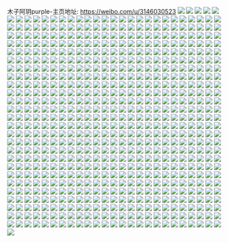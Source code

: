 木子阿玥purple-主页地址: https://weibo.com/u/3146030523 
![](https://wx4.sinaimg.cn/mw2000/bb849dbbly1h9pmmxsgh6j225037ke81.jpg) 
![](https://wx4.sinaimg.cn/mw2000/bb849dbbly1h9pmn2dv35j237k250hdt.jpg) 
![](https://wx4.sinaimg.cn/mw2000/bb849dbbly1h9pmn1nw8wj21zh2zakjl.jpg) 
![](https://wx4.sinaimg.cn/mw2000/bb849dbbly1h9pmn3kxkaj21w92udb29.jpg) 
![](https://wx4.sinaimg.cn/mw2000/bb849dbbly1h9pmn5i3f6j23k02dckjm.jpg) 
![](https://wx4.sinaimg.cn/mw2000/bb849dbbly1h9pmmyseo4j225037k1ky.jpg) 
![](https://wx4.sinaimg.cn/mw2000/bb849dbbly1h9pmmwp53bj222d33mx6p.jpg) 
![](https://wx4.sinaimg.cn/mw2000/bb849dbbly1h9pmn7h1rvj229n30vx6q.jpg) 
![](https://wx4.sinaimg.cn/mw2000/bb849dbbly1h9pmn0peqnj221l32fqv5.jpg) 
![](https://wx4.sinaimg.cn/mw2000/bb849dbbly1h9m731pp0aj224836c7wi.jpg) 
![](https://wx4.sinaimg.cn/mw2000/bb849dbbly1h9m732yepxj221131o7wi.jpg) 
![](https://wx4.sinaimg.cn/mw2000/bb849dbbly1h9m74mpst7j224836c7wi.jpg) 
![](https://wx4.sinaimg.cn/mw2000/bb849dbbly1h9m74npsxaj23402c01ky.jpg) 
![](https://wx4.sinaimg.cn/mw2000/bb849dbbly1h9m7343p49j224836cu0x.jpg) 
![](https://wx4.sinaimg.cn/mw2000/bb849dbbly1h9m74lwa3kj23k02dc1ky.jpg) 
![](https://wx4.sinaimg.cn/mw2000/bb849dbbly1h9m74pvx92j224836cx6q.jpg) 
![](https://wx4.sinaimg.cn/mw2000/bb849dbbly1h9m74outp8j21vr2tmnpd.jpg) 
![](https://wx4.sinaimg.cn/mw2000/bb849dbbly1h9m734whq4j224836cu0y.jpg) 
![](https://wx4.sinaimg.cn/mw2000/bb849dbbly1h9m730awiaj224936bb2a.jpg) 
![](https://wx4.sinaimg.cn/mw2000/bb849dbbly1h9m74qpuzej224836c1kz.jpg) 
![](https://wx4.sinaimg.cn/mw2000/bb849dbbly1h9m737bq4cj236c248u0y.jpg) 
![](https://wx4.sinaimg.cn/mw2000/bb849dbbly1h9jsp4mmn2j225037k4qq.jpg) 
![](https://wx4.sinaimg.cn/mw2000/bb849dbbly1h9jsrrrr94j225037ke83.jpg) 
![](https://wx4.sinaimg.cn/mw2000/bb849dbbly1h9jspqcyonj224e36le82.jpg) 
![](https://wx4.sinaimg.cn/mw2000/bb849dbbly1h9jsp7emh2j224a36f1ky.jpg) 
![](https://wx4.sinaimg.cn/mw2000/bb849dbbly1h9jspsjfqmj22dc3k0e82.jpg) 
![](https://wx4.sinaimg.cn/mw2000/bb849dbbly1h9jspu5ntrj22dc3k0hdu.jpg) 
![](https://wx4.sinaimg.cn/mw2000/bb849dbbly1h9jsp63kr4j225037k7wj.jpg) 
![](https://wx4.sinaimg.cn/mw2000/bb849dbbly1h9jsrhzq2hj225037kx6p.jpg) 
![](https://wx4.sinaimg.cn/mw2000/bb849dbbly1h9jsrv594sj22dc3k07wj.jpg) 
![](https://wx4.sinaimg.cn/mw2000/bb849dbbly1h9jsvuk7uoj225037k4qq.jpg) 
![](https://wx4.sinaimg.cn/mw2000/bb849dbbly1h9jsw5xalkj23402c0npf.jpg) 
![](https://wx4.sinaimg.cn/mw2000/bb849dbbly1h9jspd2e5uj225037kx6q.jpg) 
![](https://wx4.sinaimg.cn/mw2000/bb849dbbly1h9g6olthpcj225037ke84.jpg) 
![](https://wx4.sinaimg.cn/mw2000/bb849dbbly1h9g6o9ph4aj235w23xe82.jpg) 
![](https://wx4.sinaimg.cn/mw2000/bb849dbbly1h9g6oex7mdj225037knpf.jpg) 
![](https://wx4.sinaimg.cn/mw2000/bb849dbbly1h9g6ocbde0j21zs2zqb2a.jpg) 
![](https://wx4.sinaimg.cn/mw2000/bb849dbbly1h9g6ohw6ubj225037knpe.jpg) 
![](https://wx4.sinaimg.cn/mw2000/bb849dbbly1h9g6p5mm3gj23402c0npd.jpg) 
![](https://wx4.sinaimg.cn/mw2000/bb849dbbly1h9g6opncodj229c30g7wi.jpg) 
![](https://wx4.sinaimg.cn/mw2000/bb849dbbly1h9g6os2dfoj23402c01kz.jpg) 
![](https://wx4.sinaimg.cn/mw2000/bb849dbbly1h93oq4hfqqj21xc2w0kjl.jpg) 
![](https://wx4.sinaimg.cn/mw2000/bb849dbbly1h93opet1l8j224836cu0y.jpg) 
![](https://wx4.sinaimg.cn/mw2000/bb849dbbly1h93op9gjr4j224836c4qq.jpg) 
![](https://wx4.sinaimg.cn/mw2000/bb849dbbly1h93oqa0rz7j23k02dcb2c.jpg) 
![](https://wx4.sinaimg.cn/mw2000/bb849dbbly1h93oq7b2mfj23k02dce85.jpg) 
![](https://wx4.sinaimg.cn/mw2000/bb849dbbly1h93oq8pu9vj22dc3k04qs.jpg) 
![](https://wx4.sinaimg.cn/mw2000/bb849dbbly1h93opbpt6lj224836c7wi.jpg) 
![](https://wx4.sinaimg.cn/mw2000/bb849dbbly1h93oq2lce6j224436cnpd.jpg) 
![](https://wx4.sinaimg.cn/mw2000/bb849dbbly1h93oq5ohstj224836ce82.jpg) 
![](https://wx4.sinaimg.cn/mw2000/bb849dbbly1h93opyrnxbj221y32xkjl.jpg) 
![](https://wx4.sinaimg.cn/mw2000/bb849dbbly1h93oq3mo5yj222f33n7wi.jpg) 
![](https://wx4.sinaimg.cn/mw2000/bb849dbbly1h93oq1hxhbj224836ckjn.jpg) 
![](https://wx4.sinaimg.cn/mw2000/bb849dbbly1h8t0k233glj224836ce81.jpg) 
![](https://wx4.sinaimg.cn/mw2000/bb849dbbly1h8t0k7yztaj23k02dckjo.jpg) 
![](https://wx4.sinaimg.cn/mw2000/bb849dbbly1h8t0k15yqhj224836cqv5.jpg) 
![](https://wx4.sinaimg.cn/mw2000/bb849dbbly1h8t0jyo7zej21w92ueb29.jpg) 
![](https://wx4.sinaimg.cn/mw2000/bb849dbbly1h8t0k6k0qmj23k02dchdw.jpg) 
![](https://wx4.sinaimg.cn/mw2000/bb849dbbly1h8t0jxrfs6j236c248qv5.jpg) 
![](https://wx4.sinaimg.cn/mw2000/bb849dbbly1h8t0k3s2y8j22243364qp.jpg) 
![](https://wx4.sinaimg.cn/mw2000/bb849dbbly1h8t0k9cymxj23ex29y4qr.jpg) 
![](https://wx4.sinaimg.cn/mw2000/bb849dbbly1h8t0k35s9gj224836ce81.jpg) 
![](https://wx4.sinaimg.cn/mw2000/bb849dbbly1h8t0jzeq4aj224836cnpd.jpg) 
![](https://wx4.sinaimg.cn/mw2000/bb849dbbly1h8t0kaqu3gj23gz2bbnpf.jpg) 
![](https://wx4.sinaimg.cn/mw2000/bb849dbbly1h8t0k0gtlrj224836c1ky.jpg) 
![](https://wx4.sinaimg.cn/mw2000/bb849dbbly1h8d4uctmsbj223e354kjl.jpg) 
![](https://wx4.sinaimg.cn/mw2000/bb849dbbly1h8d4udk39nj23k02dcnpd.jpg) 
![](https://wx4.sinaimg.cn/mw2000/bb849dbbly1h8d4u9jynxj224836c7wh.jpg) 
![](https://wx4.sinaimg.cn/mw2000/bb849dbbly1h8d4ub3v9nj224836cb2a.jpg) 
![](https://wx4.sinaimg.cn/mw2000/bb849dbbly1h8d4uf7kucj23k02dcnpd.jpg) 
![](https://wx4.sinaimg.cn/mw2000/bb849dbbly1h8d4ubvprdj224836cb29.jpg) 
![](https://wx4.sinaimg.cn/mw2000/bb849dbbly1h8d4u6jqh8j224836ckjl.jpg) 
![](https://wx4.sinaimg.cn/mw2000/bb849dbbly1h8d4u76n1dj237w259e81.jpg) 
![](https://wx4.sinaimg.cn/mw2000/bb849dbbly1h8d4u8emwqj22ue1w91kx.jpg) 
![](https://wx4.sinaimg.cn/mw2000/bb849dbbly1h8d4ua7vm7j224836c7wh.jpg) 
![](https://wx4.sinaimg.cn/mw2000/bb849dbbly1h8d4u7sb91j23k02dchdt.jpg) 
![](https://wx4.sinaimg.cn/mw2000/bb849dbbly1h8d4u8yky2j236c248hdt.jpg) 
![](https://wx4.sinaimg.cn/mw2000/bb849dbbgy1h89jtzjo2ej22pc1swnpd.jpg) 
![](https://wx4.sinaimg.cn/mw2000/bb849dbbgy1h89ju9q5yij22pc1swu0x.jpg) 
![](https://wx4.sinaimg.cn/mw2000/bb849dbbgy1h89ju4kp01j21hp28jqv5.jpg) 
![](https://wx4.sinaimg.cn/mw2000/bb849dbbgy1h89jtt447vj22pc1swb2a.jpg) 
![](https://wx4.sinaimg.cn/mw2000/bb849dbbgy1h89juav8kgj22mi1r01kx.jpg) 
![](https://wx4.sinaimg.cn/mw2000/bb849dbbgy1h89ju5zs83j21sw2pchdt.jpg) 
![](https://wx4.sinaimg.cn/mw2000/bb849dbbgy1h89ju1003qj22pc1swx6p.jpg) 
![](https://wx4.sinaimg.cn/mw2000/bb849dbbgy1h89ju33d77j21ny2hx7wh.jpg) 
![](https://wx4.sinaimg.cn/mw2000/bb849dbbgy1h89jtvu9mzj22pc1sw1ky.jpg) 
![](https://wx4.sinaimg.cn/mw2000/bb849dbbgy1h89jtoe1vmj21ne2h5b29.jpg) 
![](https://wx4.sinaimg.cn/mw2000/bb849dbbgy1h89jtxcdy4j21ro2ni7wh.jpg) 
![](https://wx4.sinaimg.cn/mw2000/bb849dbbly1h83ti1kyffj224836cnpe.jpg) 
![](https://wx4.sinaimg.cn/mw2000/bb849dbbly1h83ti8p3ayj24mo334e83.jpg) 
![](https://wx4.sinaimg.cn/mw2000/bb849dbbly1h83ti4lt32j224836chdt.jpg) 
![](https://wx4.sinaimg.cn/mw2000/bb849dbbly1h83ti6525fj224836ce82.jpg) 
![](https://wx4.sinaimg.cn/mw2000/bb849dbbly1h83tiadahkj24mo3341l1.jpg) 
![](https://wx4.sinaimg.cn/mw2000/bb849dbbly1h83ti3s386j224836ce81.jpg) 
![](https://wx4.sinaimg.cn/mw2000/bb849dbbly1h83ti0akamj236c248qv5.jpg) 
![](https://wx4.sinaimg.cn/mw2000/bb849dbbly1h83thy9hoyj24mo3344qr.jpg) 
![](https://wx4.sinaimg.cn/mw2000/bb849dbbly1h83ti58gtjj224836ckjl.jpg) 
![](https://wx4.sinaimg.cn/mw2000/bb849dbbly1h83thzd953j236c2481ky.jpg) 
![](https://wx4.sinaimg.cn/mw2000/bb849dbbly1h83tie47r8j24mo334e83.jpg) 
![](https://wx4.sinaimg.cn/mw2000/bb849dbbly1h83tic56s5j236c248b29.jpg) 
![](https://wx4.sinaimg.cn/mw2000/bb849dbbly1h83ti2mvifj224836cnpe.jpg) 
![](https://wx4.sinaimg.cn/mw2000/bb849dbbly1h83ti76owyj224836c4qq.jpg) 
![](https://wx4.sinaimg.cn/mw2000/bb849dbbly1h83tid21ynj224836cnpd.jpg) 
![](https://wx4.sinaimg.cn/mw2000/bb849dbbly1h7flfjni7jj23sw2iohdt.jpg) 
![](https://wx4.sinaimg.cn/mw2000/bb849dbbly1h7flfkoeaoj236c23qdpk.jpg) 
![](https://wx4.sinaimg.cn/mw2000/bb849dbbly1h7flfse24ij23sw2io1kx.jpg) 
![](https://wx4.sinaimg.cn/mw2000/bb849dbbly1h7flfpho95j223q36cnno.jpg) 
![](https://wx4.sinaimg.cn/mw2000/bb849dbbly1h7flfutmetj23sw2ionpd.jpg) 
![](https://wx4.sinaimg.cn/mw2000/bb849dbbly1h7flfqs33xj236c23qe82.jpg) 
![](https://wx4.sinaimg.cn/mw2000/bb849dbbly1h7flfxotdtj23sw2ioe85.jpg) 
![](https://wx4.sinaimg.cn/mw2000/bb849dbbly1h7flfoijbkj236c23qhdu.jpg) 
![](https://wx4.sinaimg.cn/mw2000/bb849dbbly1h7flfnk892j236c23qtvc.jpg) 
![](https://wx4.sinaimg.cn/mw2000/bb849dbbly1h7flfm3vgsj236c23q7wi.jpg) 
![](https://wx4.sinaimg.cn/mw2000/bb849dbbly1h7flfzwat1j23sw2io1ky.jpg) 
![](https://wx4.sinaimg.cn/mw2000/bb849dbbly1h7flg17oe3j223q36cqv5.jpg) 
![](https://wx4.sinaimg.cn/mw2000/bb849dbbly1h7flfioqq8j222833cnhc.jpg) 
![](https://wx4.sinaimg.cn/mw2000/bb849dbbly1h7flg2j3fpj236c23qat6.jpg) 
![](https://wx4.sinaimg.cn/mw2000/bb849dbbly1h7flftvgysj23sw2ionpd.jpg) 
![](https://wx4.sinaimg.cn/mw2000/bb849dbbly1h6x53v0pq3j236c23o7wi.jpg) 
![](https://wx4.sinaimg.cn/mw2000/bb849dbbly1h6x53vz8jij236c23qwti.jpg) 
![](https://wx4.sinaimg.cn/mw2000/bb849dbbly1h6x53wtcnaj236c23q1ky.jpg) 
![](https://wx4.sinaimg.cn/mw2000/bb849dbbly1h6x53xvzikj223q36c7p3.jpg) 
![](https://wx4.sinaimg.cn/mw2000/bb849dbbly1h6x540vyzhj236c23qqv5.jpg) 
![](https://wx4.sinaimg.cn/mw2000/bb849dbbly1h6x53yqpyoj223q36c4qq.jpg) 
![](https://wx4.sinaimg.cn/mw2000/bb849dbbly1h6x53zipq1j236c23qb2a.jpg) 
![](https://wx4.sinaimg.cn/mw2000/bb849dbbly1h6x53tt72gj221n3371ky.jpg) 
![](https://wx4.sinaimg.cn/mw2000/bb849dbbly1h6x540a22hj236c23qu0x.jpg) 
![](https://wx4.sinaimg.cn/mw2000/bb849dbbly1h6sen0yw9vj223o36c436.jpg) 
![](https://wx4.sinaimg.cn/mw2000/bb849dbbly1h6sen05s53j22f93nr4qq.jpg) 
![](https://wx4.sinaimg.cn/mw2000/bb849dbbly1h6sen3wdmgj223p36bkjl.jpg) 
![](https://wx4.sinaimg.cn/mw2000/bb849dbbly1h6sen66qioj223q36cnpd.jpg) 
![](https://wx4.sinaimg.cn/mw2000/bb849dbbly1h6sen1g4wpj2226340e81.jpg) 
![](https://wx4.sinaimg.cn/mw2000/bb849dbbly1h6sen4g7paj222433xb29.jpg) 
![](https://wx4.sinaimg.cn/mw2000/bb849dbbly1h6seny4aefj2224340b29.jpg) 
![](https://wx4.sinaimg.cn/mw2000/bb849dbbly1h6sen2rt4aj22io3swahe.jpg) 
![](https://wx4.sinaimg.cn/mw2000/bb849dbbly1h6sen3c7g9j223q36cnpd.jpg) 
![](https://wx4.sinaimg.cn/mw2000/bb849dbbly1h6sen5hwt8j223q36cb29.jpg) 
![](https://wx4.sinaimg.cn/mw2000/bb849dbbly1h6sen28q8jj23sw2ionbj.jpg) 
![](https://wx4.sinaimg.cn/mw2000/bb849dbbly1h6sen51r9fj222434wagw.jpg) 
![](https://wx4.sinaimg.cn/mw2000/bb849dbbly1h6k5adgmmpj223q36cb29.jpg) 
![](https://wx4.sinaimg.cn/mw2000/bb849dbbly1h6k5aea24xj23sw2iogst.jpg) 
![](https://wx4.sinaimg.cn/mw2000/bb849dbbly1h6k5agbrj3j223q36cgqr.jpg) 
![](https://wx4.sinaimg.cn/mw2000/bb849dbbly1h6k5afs7g7j223q36cjxx.jpg) 
![](https://wx4.sinaimg.cn/mw2000/bb849dbbly1h6k5acyvd4j22io3swwlu.jpg) 
![](https://wx4.sinaimg.cn/mw2000/bb849dbbly1h6k5afbejvj223q36c42p.jpg) 
![](https://wx4.sinaimg.cn/mw2000/bb849dbbly1h6k5agxfdsj223q36cb29.jpg) 
![](https://wx4.sinaimg.cn/mw2000/bb849dbbly1h6k5aeta45j23sw2iohdt.jpg) 
![](https://wx4.sinaimg.cn/mw2000/bb849dbbly1h6k5ahh673j223q36c1kx.jpg) 
![](https://wx4.sinaimg.cn/mw2000/bb849dbbly1h6k5aj9gddj223q36ce81.jpg) 
![](https://wx4.sinaimg.cn/mw2000/bb849dbbly1h6k5ai5jqmj23lq2dw79t.jpg) 
![](https://wx4.sinaimg.cn/mw2000/bb849dbbly1h6k5aioukhj236c23qwk9.jpg) 
![](https://wx4.sinaimg.cn/mw2000/bb849dbbly1h6gxhd25uqj232y21hzqx.jpg) 
![](https://wx4.sinaimg.cn/mw2000/bb849dbbly1h6gxhccvyyj22ya27p1dv.jpg) 
![](https://wx4.sinaimg.cn/mw2000/bb849dbbly1h6gxhgqm4pj23402c0niv.jpg) 
![](https://wx4.sinaimg.cn/mw2000/bb849dbbly1h6gxhe1r5tj223q36c4qq.jpg) 
![](https://wx4.sinaimg.cn/mw2000/bb849dbbly1h6gxi7i6qwj23402c07wi.jpg) 
![](https://wx4.sinaimg.cn/mw2000/bb849dbbly1h6gxhi6d6nj22tm247wt8.jpg) 
![](https://wx4.sinaimg.cn/mw2000/bb849dbbly1h6gxi5t8zwj23402c0npd.jpg) 
![](https://wx4.sinaimg.cn/mw2000/bb849dbbly1h6gxhf1y3gj23pz2gqx6p.jpg) 
![](https://wx4.sinaimg.cn/mw2000/bb849dbbly1h69umpc13yj223q36cwlp.jpg) 
![](https://wx4.sinaimg.cn/mw2000/bb849dbbly1h69umpztsrj223q36cagb.jpg) 
![](https://wx4.sinaimg.cn/mw2000/bb849dbbly1h69umqltrjj223q36cafd.jpg) 
![](https://wx4.sinaimg.cn/mw2000/bb849dbbly1h69umrezyjj221z33q7g9.jpg) 
![](https://wx4.sinaimg.cn/mw2000/bb849dbbly1h69ums45ynj236c23qqv5.jpg) 
![](https://wx4.sinaimg.cn/mw2000/bb849dbbly1h69umsn96fj236c23qe81.jpg) 
![](https://wx4.sinaimg.cn/mw2000/bb849dbbly1h69umtxkzkj23sw2iokjn.jpg) 
![](https://wx4.sinaimg.cn/mw2000/bb849dbbly1h69umokpzsj23sw2io7kt.jpg) 
![](https://wx4.sinaimg.cn/mw2000/bb849dbbly1h69umnj3tjj223q36cqv5.jpg) 
![](https://wx4.sinaimg.cn/mw2000/bb849dbbly1h6441xyzbjj22c0341dqn.jpg) 
![](https://wx4.sinaimg.cn/mw2000/bb849dbbly1h644214bzwj22632w41kz.jpg) 
![](https://wx4.sinaimg.cn/mw2000/bb849dbbly1h6441zz0kyj229n30vkjm.jpg) 
![](https://wx4.sinaimg.cn/mw2000/bb849dbbly1h6441vuiz5j22al325e82.jpg) 
![](https://wx4.sinaimg.cn/mw2000/bb849dbbly1h6441uty7sj22xl276qv6.jpg) 
![](https://wx4.sinaimg.cn/mw2000/bb849dbbly1h644224ed6j23402c01ky.jpg) 
![](https://wx4.sinaimg.cn/mw2000/bb849dbbly1h6446xp4f7j228p2zmb2b.jpg) 
![](https://wx4.sinaimg.cn/mw2000/bb849dbbly1h64434hodhj22w92674am.jpg) 
![](https://wx4.sinaimg.cn/mw2000/bb849dbbly1h64423pbqlj230c29bx5s.jpg) 
![](https://wx4.sinaimg.cn/mw2000/bb849dbbly1h64424mauij21wh2jbtk4.jpg) 
![](https://wx4.sinaimg.cn/mw2000/bb849dbbly1h6446ze4qzj22c0340hdw.jpg) 
![](https://wx4.sinaimg.cn/mw2000/bb849dbbly1h5tdmul8hej225638knpd.jpg) 
![](https://wx4.sinaimg.cn/mw2000/bb849dbbly1h5tdmzjpb4j225638kb2a.jpg) 
![](https://wx4.sinaimg.cn/mw2000/bb849dbbly1h5tdmxwcs3j225638k4qq.jpg) 
![](https://wx4.sinaimg.cn/mw2000/bb849dbbly1h5tdo3r6ckj22io3swnpe.jpg) 
![](https://wx4.sinaimg.cn/mw2000/bb849dbbly1h5tdn8by5jj22io3swnpf.jpg) 
![](https://wx4.sinaimg.cn/mw2000/bb849dbbly1h5tdo5zg5lj23sw2io4qq.jpg) 
![](https://wx4.sinaimg.cn/mw2000/bb849dbbly1h5tdmwisanj225638khdu.jpg) 
![](https://wx4.sinaimg.cn/mw2000/bb849dbbly1h5tdpussjej225638ku0x.jpg) 
![](https://wx4.sinaimg.cn/mw2000/bb849dbbly1h5tdn0x2z4j225638k1ky.jpg) 
![](https://wx4.sinaimg.cn/mw2000/bb849dbbly1h5tdn57u77j225638kqv6.jpg) 
![](https://wx4.sinaimg.cn/mw2000/bb849dbbly1h5tdmqkbh4j225638khdu.jpg) 
![](https://wx4.sinaimg.cn/mw2000/bb849dbbly1h5tdo4fw6sj21be1zk7wh.jpg) 
![](https://wx4.sinaimg.cn/mw2000/bb849dbbly1h5mrikpbjyj238k25pe81.jpg) 
![](https://wx4.sinaimg.cn/mw2000/bb849dbbly1h5mrkvs2xzj24gt2z7b2b.jpg) 
![](https://wx4.sinaimg.cn/mw2000/bb849dbbly1h5mriekcixj234y24wnpd.jpg) 
![](https://wx4.sinaimg.cn/mw2000/bb849dbbly1h5mrij0s4gj23f229ix6q.jpg) 
![](https://wx4.sinaimg.cn/mw2000/bb849dbbly1h5mrik05y7j238k25ou0x.jpg) 
![](https://wx4.sinaimg.cn/mw2000/bb849dbbly1h5mrifozk6j23ez29gqv6.jpg) 
![](https://wx4.sinaimg.cn/mw2000/bb849dbbly1h5mrilpbvpj222i33r1ky.jpg) 
![](https://wx4.sinaimg.cn/mw2000/bb849dbbly1h5mrip5g7jj229h30n1l0.jpg) 
![](https://wx4.sinaimg.cn/mw2000/bb849dbbly1h5mrimk4ypj2227340kjl.jpg) 
![](https://wx4.sinaimg.cn/mw2000/bb849dbbly1h5mrinmsoej22c03404qq.jpg) 
![](https://wx4.sinaimg.cn/mw2000/bb849dbbly1h56lpef0bfj21z12z87wi.jpg) 
![](https://wx4.sinaimg.cn/mw2000/bb849dbbly1h56lphaj4xj2227340qv5.jpg) 
![](https://wx4.sinaimg.cn/mw2000/bb849dbbly1h56lplb4uhj23sw2iokjl.jpg) 
![](https://wx4.sinaimg.cn/mw2000/bb849dbbly1h56lpisiy3j22io3swx6q.jpg) 
![](https://wx4.sinaimg.cn/mw2000/bb849dbbly1h56lpgkmu5j2227340e82.jpg) 
![](https://wx4.sinaimg.cn/mw2000/bb849dbbly1h56lpkg04oj2227340e81.jpg) 
![](https://wx4.sinaimg.cn/mw2000/bb849dbbly1h56lpjvvbaj2227340qv5.jpg) 
![](https://wx4.sinaimg.cn/mw2000/bb849dbbly1h56lpfhr4jj220e31akjm.jpg) 
![](https://wx4.sinaimg.cn/mw2000/bb849dbbly1h56lpcyvhkj2227340e81.jpg) 
![](https://wx4.sinaimg.cn/mw2000/bb849dbbly1h4rhd52p3sj220b316e81.jpg) 
![](https://wx4.sinaimg.cn/mw2000/bb849dbbly1h4rhd6arc4j2227340u0x.jpg) 
![](https://wx4.sinaimg.cn/mw2000/bb849dbbly1h4rhd07uofj22io3swkjn.jpg) 
![](https://wx4.sinaimg.cn/mw2000/bb849dbbly1h4rhd3fwvlj2227340npd.jpg) 
![](https://wx4.sinaimg.cn/mw2000/bb849dbbly1h4rhd1blo9j22fa3nxnpe.jpg) 
![](https://wx4.sinaimg.cn/mw2000/bb849dbbly1h4rhcyeib4j21zt1bv1ft.jpg) 
![](https://wx4.sinaimg.cn/mw2000/bb849dbbly1h4rhd22ggaj22gs3q2qv5.jpg) 
![](https://wx4.sinaimg.cn/mw2000/bb849dbbly1h4rhd453usj22263401kx.jpg) 
![](https://wx4.sinaimg.cn/mw2000/bb849dbbly1h4rhd79b2kj22zv1zf1ky.jpg) 
![](https://wx4.sinaimg.cn/mw2000/bb849dbbly1h4pd2pui2bj234022nhdt.jpg) 
![](https://wx4.sinaimg.cn/mw2000/bb849dbbly1h4pd2s5rwoj222p340qv7.jpg) 
![](https://wx4.sinaimg.cn/mw2000/bb849dbbly1h4pd2qwpm0j222p340kjm.jpg) 
![](https://wx4.sinaimg.cn/mw2000/bb849dbbly1h4pd2tb01uj222p340kjm.jpg) 
![](https://wx4.sinaimg.cn/mw2000/bb849dbbly1h4pd2ohchzj21y62x7e82.jpg) 
![](https://wx4.sinaimg.cn/mw2000/bb849dbbly1h4pdc80i6sj222n33zu0x.jpg) 
![](https://wx4.sinaimg.cn/mw2000/bb849dbbly1h4pd2veirxj234022pqv6.jpg) 
![](https://wx4.sinaimg.cn/mw2000/bb849dbbly1h4pd2x93hqj234022o1kz.jpg) 
![](https://wx4.sinaimg.cn/mw2000/bb849dbbly1h4pd2u2tr5j234022phdt.jpg) 
![](https://wx4.sinaimg.cn/mw2000/bb849dbbly1h4mht14ajdj2227340npe.jpg) 
![](https://wx4.sinaimg.cn/mw2000/bb849dbbly1h4mhssr927j22273407wi.jpg) 
![](https://wx4.sinaimg.cn/mw2000/bb849dbbly1h4mhsoutf2j236823jb2b.jpg) 
![](https://wx4.sinaimg.cn/mw2000/bb849dbbly1h4mhsmcbpkj23402c0kjo.jpg) 
![](https://wx4.sinaimg.cn/mw2000/bb849dbbly1h4mhsyscktj2227340b2a.jpg) 
![](https://wx4.sinaimg.cn/mw2000/bb849dbbly1h4mx464h3mj21xb2wmkjl.jpg) 
![](https://wx4.sinaimg.cn/mw2000/bb849dbbly1h4mhsvsfpxj2227340x6p.jpg) 
![](https://wx4.sinaimg.cn/mw2000/bb849dbbly1h4mhsua1plj22273401ky.jpg) 
![](https://wx4.sinaimg.cn/mw2000/bb849dbbly1h4mwy8iyrnj22c0340x6q.jpg) 
![](https://wx4.sinaimg.cn/mw2000/bb849dbbly1h4dn656337j2227340u0x.jpg) 
![](https://wx4.sinaimg.cn/mw2000/bb849dbbly1h4dn63bl1rj2227340npd.jpg) 
![](https://wx4.sinaimg.cn/mw2000/bb849dbbly1h4dn70gazzj2340227b29.jpg) 
![](https://wx4.sinaimg.cn/mw2000/bb849dbbly1h4dnlxtva8j233z226kjl.jpg) 
![](https://wx4.sinaimg.cn/mw2000/bb849dbbly1h4dnlaox1ej23o52fj7wi.jpg) 
![](https://wx4.sinaimg.cn/mw2000/bb849dbbly1h4dn647by0j2227340hdu.jpg) 
![](https://wx4.sinaimg.cn/mw2000/bb849dbbly1h4dn61yvuej2227340b2a.jpg) 
![](https://wx4.sinaimg.cn/mw2000/bb849dbbly1h4dn6649wbj21yh2yehdt.jpg) 
![](https://wx4.sinaimg.cn/mw2000/bb849dbbly1h4dn7p51vij2227340hdt.jpg) 
![](https://wx4.sinaimg.cn/mw2000/bb849dbbly1h4dn6800buj2227340e82.jpg) 
![](https://wx4.sinaimg.cn/mw2000/bb849dbbly1h4dn7vcvijj21be1zke1w.jpg) 
![](https://wx4.sinaimg.cn/mw2000/bb849dbbly1h4dn7ndki4j22273407wi.jpg) 
![](https://wx4.sinaimg.cn/mw2000/bb849dbbly1h439jpf62nj22c033vkjl.jpg) 
![](https://wx4.sinaimg.cn/mw2000/bb849dbbly1h435iqpo43j23402271ky.jpg) 
![](https://wx4.sinaimg.cn/mw2000/bb849dbbly1h42zh68nkij22c033vnpe.jpg) 
![](https://wx4.sinaimg.cn/mw2000/bb849dbbly1h435ff5gg3j23402271ky.jpg) 
![](https://wx4.sinaimg.cn/mw2000/bb849dbbly1h42z3c7nevj21xl2wdb29.jpg) 
![](https://wx4.sinaimg.cn/mw2000/bb849dbbly1h435mp09zjj2340226hdt.jpg) 
![](https://wx4.sinaimg.cn/mw2000/bb849dbbly1h435f16uyyj23402bve82.jpg) 
![](https://wx4.sinaimg.cn/mw2000/bb849dbbly1h435lz70prj233y22n1l2.jpg) 
![](https://wx4.sinaimg.cn/mw2000/bb849dbbly1h430i0g2knj23402bvkjm.jpg) 
![](https://wx4.sinaimg.cn/mw2000/bb849dbbly1h3wewdyer7j2340227npd.jpg) 
![](https://wx4.sinaimg.cn/mw2000/bb849dbbly1h3wf4szsayj230m29hnpf.jpg) 
![](https://wx4.sinaimg.cn/mw2000/bb849dbbly1h3wewc99h4j23402274qq.jpg) 
![](https://wx4.sinaimg.cn/mw2000/bb849dbbly1h3wewebu30j21zk1bd4gt.jpg) 
![](https://wx4.sinaimg.cn/mw2000/bb849dbbly1h3wewg7p4xj23sw2iokjm.jpg) 
![](https://wx4.sinaimg.cn/mw2000/bb849dbbly1h3wewd9ln6j2340227b2a.jpg) 
![](https://wx4.sinaimg.cn/mw2000/bb849dbbly1h3wewf0cr2j233z226kjl.jpg) 
![](https://wx4.sinaimg.cn/mw2000/bb849dbbly1h3wewb7g5tj22io3sw4qr.jpg) 
![](https://wx4.sinaimg.cn/mw2000/bb849dbbly1h3wew9cjcwj2226340hdt.jpg) 
![](https://wx4.sinaimg.cn/mw2000/bb849dbbly1h3qh6we2gwj2340225npd.jpg) 
![](https://wx4.sinaimg.cn/mw2000/bb849dbbly1h3qg1o92ufj2340225qv5.jpg) 
![](https://wx4.sinaimg.cn/mw2000/bb849dbbly1h3qhbgltpwj2340227hdt.jpg) 
![](https://wx4.sinaimg.cn/mw2000/bb849dbbly1h3q82zbozuj2340227u0x.jpg) 
![](https://wx4.sinaimg.cn/mw2000/bb849dbbly1h3q830h017j23402277wh.jpg) 
![](https://wx4.sinaimg.cn/mw2000/bb849dbbly1h3qg1n2nrgj2340226qv5.jpg) 
![](https://wx4.sinaimg.cn/mw2000/bb849dbbly1h3qg1lw5v0j22263404qq.jpg) 
![](https://wx4.sinaimg.cn/mw2000/bb849dbbly1h3qha7udv4j23oj2fsqv6.jpg) 
![](https://wx4.sinaimg.cn/mw2000/bb849dbbly1h3qh74f7svj227t1gvncg.jpg) 
![](https://wx4.sinaimg.cn/mw2000/bb849dbbly1h3ih6ywstgj222p340qv5.jpg) 
![](https://wx4.sinaimg.cn/mw2000/bb849dbbly1h3ih73sl5wj23402c0e82.jpg) 
![](https://wx4.sinaimg.cn/mw2000/bb849dbbly1h3ih71qc85j22x226s1kz.jpg) 
![](https://wx4.sinaimg.cn/mw2000/bb849dbbly1h35th8zgwcj2227340npd.jpg) 
![](https://wx4.sinaimg.cn/mw2000/bb849dbbly1h35thetqq0j2310207kjl.jpg) 
![](https://wx4.sinaimg.cn/mw2000/bb849dbbly1h35thc0q32j22io3swqv6.jpg) 
![](https://wx4.sinaimg.cn/mw2000/bb849dbbly1h35th6huglj231d20g7wi.jpg) 
![](https://wx4.sinaimg.cn/mw2000/bb849dbbly1h35tkr4kruj2340226kjl.jpg) 
![](https://wx4.sinaimg.cn/mw2000/bb849dbbly1h35thd8aubj22io3swu0x.jpg) 
![](https://wx4.sinaimg.cn/mw2000/bb849dbbly1h35th5didij2340226hdt.jpg) 
![](https://wx4.sinaimg.cn/mw2000/bb849dbbly1h35tha2q5uj2227340x6p.jpg) 
![](https://wx4.sinaimg.cn/mw2000/bb849dbbly1h35thaxeqoj23402c0qv5.jpg) 
![](https://wx4.sinaimg.cn/mw2000/bb849dbbly1h35th84i58j22t81v2e81.jpg) 
![](https://wx4.sinaimg.cn/mw2000/bb849dbbly1h35tjz3k8ej2340226u0x.jpg) 
![](https://wx4.sinaimg.cn/mw2000/bb849dbbly1h35thdwj89j23sw2ioe81.jpg) 
![](https://wx4.sinaimg.cn/mw2000/bb849dbbly1h2xfnooz3uj22dc1kiu0x.jpg) 
![](https://wx4.sinaimg.cn/mw2000/bb849dbbly1h2xfnzlwljj21ki2dcnpd.jpg) 
![](https://wx4.sinaimg.cn/mw2000/bb849dbbly1h2xfnrodd3j21kg2dckjl.jpg) 
![](https://wx4.sinaimg.cn/mw2000/bb849dbbly1h2xfnpyns0j21ki2dcnpd.jpg) 
![](https://wx4.sinaimg.cn/mw2000/bb849dbbly1h2xfny10knj22dc1kinpd.jpg) 
![](https://wx4.sinaimg.cn/mw2000/bb849dbbly1h2xfnl9qnoj21ki2dcnpd.jpg) 
![](https://wx4.sinaimg.cn/mw2000/bb849dbbly1h2xfnv4p6oj22dc1kinpd.jpg) 
![](https://wx4.sinaimg.cn/mw2000/bb849dbbly1h2xfnn2kdxj22dc1kiu0x.jpg) 
![](https://wx4.sinaimg.cn/mw2000/bb849dbbly1h2xfnwlm1aj22dc1kie81.jpg) 
![](https://wx4.sinaimg.cn/mw2000/bb849dbbly1h2pnc5ypcij22ap32au0y.jpg) 
![](https://wx4.sinaimg.cn/mw2000/bb849dbbly1h2pnc4qhhxj23402c0e84.jpg) 
![](https://wx4.sinaimg.cn/mw2000/bb849dbbly1h2pnc2tdorj226f2wk7wi.jpg) 
![](https://wx4.sinaimg.cn/mw2000/bb849dbbly1h2pnc98r4hj233r2bt4qr.jpg) 
![](https://wx4.sinaimg.cn/mw2000/bb849dbbly1h2pncvloxyj23402c07wk.jpg) 
![](https://wx4.sinaimg.cn/mw2000/bb849dbbly1h2pnc052vpj231o2a94qq.jpg) 
![](https://wx4.sinaimg.cn/mw2000/bb849dbbly1h2pnc76amjj23402c0qv7.jpg) 
![](https://wx4.sinaimg.cn/mw2000/bb849dbbly1h2pncanrxuj237h2emu0y.jpg) 
![](https://wx4.sinaimg.cn/mw2000/bb849dbbly1h2pnee85vuj23402c0npe.jpg) 
![](https://wx4.sinaimg.cn/mw2000/bb849dbbly1h2mtmwzocdj23402271ky.jpg) 
![](https://wx4.sinaimg.cn/mw2000/bb849dbbly1h2mtfnvdn4j2227340qv5.jpg) 
![](https://wx4.sinaimg.cn/mw2000/bb849dbbly1h2mtfmg2rlj21u52rukjl.jpg) 
![](https://wx4.sinaimg.cn/mw2000/bb849dbbly1h2mtfr3k1qj2340227u0x.jpg) 
![](https://wx4.sinaimg.cn/mw2000/bb849dbbly1h2mtfotn0vj2340226kjl.jpg) 
![](https://wx4.sinaimg.cn/mw2000/bb849dbbly1h2mtfn5g68j2340227qv5.jpg) 
![](https://wx4.sinaimg.cn/mw2000/bb849dbbly1h2mtfq8mvej22ym1yku0x.jpg) 
![](https://wx4.sinaimg.cn/mw2000/bb849dbbly1h2mtfphoy0j23402271ky.jpg) 
![](https://wx4.sinaimg.cn/mw2000/bb849dbbly1h2mtfu5ac0j2340227kjl.jpg) 
![](https://wx4.sinaimg.cn/mw2000/bb849dbbly1h2mtfspvsuj2340227u0x.jpg) 
![](https://wx4.sinaimg.cn/mw2000/bb849dbbly1h2mtftemrqj2340227npd.jpg) 
![](https://wx4.sinaimg.cn/mw2000/bb849dbbly1h2mtfrth4oj2340227hdt.jpg) 
![](https://wx4.sinaimg.cn/mw2000/bb849dbbly1h2hhnil8tzj2226340e81.jpg) 
![](https://wx4.sinaimg.cn/mw2000/bb849dbbly1h2hhnnxtaij2227340e82.jpg) 
![](https://wx4.sinaimg.cn/mw2000/bb849dbbly1h2hhnmjy0jj2226340b2a.jpg) 
![](https://wx4.sinaimg.cn/mw2000/bb849dbbly1h2hhnftcv1j22io3swe82.jpg) 
![](https://wx4.sinaimg.cn/mw2000/bb849dbbly1h2hhnebix9j22ab3gax6p.jpg) 
![](https://wx4.sinaimg.cn/mw2000/bb849dbbly1h2hhnkqwygj222733znpd.jpg) 
![](https://wx4.sinaimg.cn/mw2000/bb849dbbly1h2hhnhivqcj23sw2iohdu.jpg) 
![](https://wx4.sinaimg.cn/mw2000/bb849dbbly1h2hhnotivxj2227340hdt.jpg) 
![](https://wx4.sinaimg.cn/mw2000/bb849dbbly1h2hhncnv1wj22273404qq.jpg) 
![](https://wx4.sinaimg.cn/mw2000/bb849dbbly1h29fvjcma6j21ki2cr1ky.jpg) 
![](https://wx4.sinaimg.cn/mw2000/bb849dbbly1h29fljba2ij21ki2crqv5.jpg) 
![](https://wx4.sinaimg.cn/mw2000/bb849dbbly1h29fkm6g3zj21ki2crnpd.jpg) 
![](https://wx4.sinaimg.cn/mw2000/bb849dbbly1h29flh6xmdj21ki2crx6p.jpg) 
![](https://wx4.sinaimg.cn/mw2000/bb849dbbly1h29fkue6k6j22cr1kinpd.jpg) 
![](https://wx4.sinaimg.cn/mw2000/bb849dbbly1h29fkz7e1yj22cr1ki7wi.jpg) 
![](https://wx4.sinaimg.cn/mw2000/bb849dbbly1h29fm4b65sj21ki2crnpd.jpg) 
![](https://wx4.sinaimg.cn/mw2000/bb849dbbly1h29flsihuxj21ki2crnpd.jpg) 
![](https://wx4.sinaimg.cn/mw2000/bb849dbbly1h29fl2q3ztj21ki2crkjl.jpg) 
![](https://wx4.sinaimg.cn/mw2000/bb849dbbly1h2927p8k1cj221n2q7kjm.jpg) 
![](https://wx4.sinaimg.cn/mw2000/bb849dbbly1h2927qbra9j22vz25zhdu.jpg) 
![](https://wx4.sinaimg.cn/mw2000/bb849dbbly1h218wzuvh6j2227340kjl.jpg) 
![](https://wx4.sinaimg.cn/mw2000/bb849dbbly1h218x0l3oxj2223340x6p.jpg) 
![](https://wx4.sinaimg.cn/mw2000/bb849dbbly1h218x2vy8dj21zd2zt7wh.jpg) 
![](https://wx4.sinaimg.cn/mw2000/bb849dbbly1h218x1t429j2340227b29.jpg) 
![](https://wx4.sinaimg.cn/mw2000/bb849dbbly1h201povle8j2302201x6p.jpg) 
![](https://wx4.sinaimg.cn/mw2000/bb849dbbly1h201pdkptjj23402271ky.jpg) 
![](https://wx4.sinaimg.cn/mw2000/bb849dbbly1h201qit1o2j23402271ky.jpg) 
![](https://wx4.sinaimg.cn/mw2000/bb849dbbly1h201p118c0j222n340e82.jpg) 
![](https://wx4.sinaimg.cn/mw2000/bb849dbbly1h2023c36tbj2340227kjl.jpg) 
![](https://wx4.sinaimg.cn/mw2000/bb849dbbly1h201q30z9lj2340227x6p.jpg) 
![](https://wx4.sinaimg.cn/mw2000/bb849dbbly1h1wp1ug977j22642w84qs.jpg) 
![](https://wx4.sinaimg.cn/mw2000/bb849dbbly1h1wp1t1jjbj22uk24xhdu.jpg) 
![](https://wx4.sinaimg.cn/mw2000/bb849dbbly1h1wp5rytlwj23012917wj.jpg) 
![](https://wx4.sinaimg.cn/mw2000/bb849dbbly1h1wp22e929j23402c0b2b.jpg) 
![](https://wx4.sinaimg.cn/mw2000/bb849dbbly1h1wp213oofj22a61pmkjm.jpg) 
![](https://wx4.sinaimg.cn/mw2000/bb849dbbly1h1wp1x3xioj228f2z9hdw.jpg) 
![](https://wx4.sinaimg.cn/mw2000/bb849dbbly1h1wp1yhdv3j23402c01l0.jpg) 
![](https://wx4.sinaimg.cn/mw2000/bb849dbbly1h1wp1zan08j228l1ogx6p.jpg) 
![](https://wx4.sinaimg.cn/mw2000/bb849dbbly1h1wp208smaj23nb2ez1ky.jpg) 
![](https://wx4.sinaimg.cn/mw2000/bb849dbbly1h1wp1ve977j231620b7wi.jpg) 
![](https://wx4.sinaimg.cn/mw2000/bb849dbbly1h1sz5n3dr0j2227340kjl.jpg) 
![](https://wx4.sinaimg.cn/mw2000/bb849dbbly1h1sz5m24bpj22273404qp.jpg) 
![](https://wx4.sinaimg.cn/mw2000/bb849dbbly1h1sz5o4t27j22273404qp.jpg) 
![](https://wx4.sinaimg.cn/mw2000/bb849dbbly1h1sz5pwjfmj2227340b29.jpg) 
![](https://wx4.sinaimg.cn/mw2000/bb849dbbly1h1sz5p2s68j2225340x6p.jpg) 
![](https://wx4.sinaimg.cn/mw2000/bb849dbbly1h1sz5j7g47j2340227npd.jpg) 
![](https://wx4.sinaimg.cn/mw2000/bb849dbbly1h1sz7ndei6j2340227kjl.jpg) 
![](https://wx4.sinaimg.cn/mw2000/bb849dbbly1h1sz5l2kzmj2227340qv5.jpg) 
![](https://wx4.sinaimg.cn/mw2000/bb849dbbly1h1sz5k4yooj2227340b29.jpg) 
![](https://wx4.sinaimg.cn/mw2000/bb849dbbly1h1sz5s7twhj23qp2h7npf.jpg) 
![](https://wx4.sinaimg.cn/mw2000/bb849dbbly1h1sz5tq98ij2340226u0x.jpg) 
![](https://wx4.sinaimg.cn/mw2000/bb849dbbly1h1sz5ukv0gj22xj275x6p.jpg) 
![](https://wx4.sinaimg.cn/mw2000/bb849dbbly1h1l3pgdv30j219b0u07fs.jpg) 
![](https://wx4.sinaimg.cn/mw2000/bb849dbbly1h1l3pigm6yj219b0u046s.jpg) 
![](https://wx4.sinaimg.cn/mw2000/bb849dbbly1h1l3pjkv6gj219b0u0wnj.jpg) 
![](https://wx4.sinaimg.cn/mw2000/bb849dbbly1h1l3ph8kw2j219b0u0qd9.jpg) 
![](https://wx4.sinaimg.cn/mw2000/bb849dbbly1h1l3pfggbdj20u0190qdz.jpg) 
![](https://wx4.sinaimg.cn/mw2000/bb849dbbly1h1l3rj9sl9j20u019bn5v.jpg) 
![](https://wx4.sinaimg.cn/mw2000/bb849dbbly1h1l3pgwl9bj219b0u0n6u.jpg) 
![](https://wx4.sinaimg.cn/mw2000/bb849dbbly1h1l3piyagxj219b0u079y.jpg) 
![](https://wx4.sinaimg.cn/mw2000/bb849dbbly1h1l3phiwezj219b0u0ths.jpg) 
![](https://wx4.sinaimg.cn/mw2000/bb849dbbly1h1cn7bcd6wj21900u0doy.jpg) 
![](https://wx4.sinaimg.cn/mw2000/bb849dbbly1h1cn7bpzjwj21900u0wmw.jpg) 
![](https://wx4.sinaimg.cn/mw2000/bb849dbbly1h1cn7biep3j20u0190gva.jpg) 
![](https://wx4.sinaimg.cn/mw2000/bb849dbbly1h1cn7cyng1j20u0190k0q.jpg) 
![](https://wx4.sinaimg.cn/mw2000/bb849dbbly1h1cn7cqfrbj21900u0wn6.jpg) 
![](https://wx4.sinaimg.cn/mw2000/bb849dbbly1h1cn7cb477j20u0190gv4.jpg) 
![](https://wx4.sinaimg.cn/mw2000/bb849dbbly1h1cn7c3epbj20u0190ak0.jpg) 
![](https://wx4.sinaimg.cn/mw2000/bb849dbbly1h1cn7bxbpfj20u0190thv.jpg) 
![](https://wx4.sinaimg.cn/mw2000/bb849dbbly1h1cn7choz0j20u0190qc7.jpg) 
![](https://wx4.sinaimg.cn/mw2000/bb849dbbly1h1cn7d7ph0j20u0190alc.jpg) 
![](https://wx4.sinaimg.cn/mw2000/bb849dbbly1h1cn7dfa6fj20u0190ak3.jpg) 
![](https://wx4.sinaimg.cn/mw2000/bb849dbbly1h1cn7b45nlj20u0190ah0.jpg) 
![](https://wx4.sinaimg.cn/mw2000/bb849dbbly1h1937ghtsaj20u019b7b4.jpg) 
![](https://wx4.sinaimg.cn/mw2000/bb849dbbly1h1937ga273j20u019bgtd.jpg) 
![](https://wx4.sinaimg.cn/mw2000/bb849dbbly1h1937eewbrj20u019bwm9.jpg) 
![](https://wx4.sinaimg.cn/mw2000/bb849dbbly1h1937ezr9nj219b0u0kd4.jpg) 
![](https://wx4.sinaimg.cn/mw2000/bb849dbbly1h1937epl7tj20u019baht.jpg) 
![](https://wx4.sinaimg.cn/mw2000/bb849dbbly1h1937dse1ij20u0199nh3.jpg) 
![](https://wx4.sinaimg.cn/mw2000/bb849dbbly1h1937f9ytzj20u019bqdz.jpg) 
![](https://wx4.sinaimg.cn/mw2000/bb849dbbly1h193adq65vj20u019bwni.jpg) 
![](https://wx4.sinaimg.cn/mw2000/bb849dbbly1h193a9qjcrj20u019bwor.jpg) 
![](https://wx4.sinaimg.cn/mw2000/bb849dbbly1h1937fmv3mj20u019bn55.jpg) 
![](https://wx4.sinaimg.cn/mw2000/bb849dbbly1h1937gp7j5j20u0199465.jpg) 
![](https://wx4.sinaimg.cn/mw2000/bb849dbbly1h1937h4jboj20u019b465.jpg) 
![](https://wx4.sinaimg.cn/mw2000/bb849dbbly1h14vl3zpubj225r2voe83.jpg) 
![](https://wx4.sinaimg.cn/mw2000/bb849dbbly1h14vl5bp37j233y22nqv6.jpg) 
![](https://wx4.sinaimg.cn/mw2000/bb849dbbly1h14vl6k91jj233y22nnpe.jpg) 
![](https://wx4.sinaimg.cn/mw2000/bb849dbbly1h14vl815ljj2301201npf.jpg) 
![](https://wx4.sinaimg.cn/mw2000/bb849dbbly1h14vlhvjvzj22bz340qv6.jpg) 
![](https://wx4.sinaimg.cn/mw2000/bb849dbbly1h14vl9hsk7j22c0340x6q.jpg) 
![](https://wx4.sinaimg.cn/mw2000/bb849dbbly1h14vlaqg2dj22c0340qv7.jpg) 
![](https://wx4.sinaimg.cn/mw2000/bb849dbbly1h14vlckqgej23402c0e84.jpg) 
![](https://wx4.sinaimg.cn/mw2000/bb849dbbly1h14vle483yj22c0340kjn.jpg) 
![](https://wx4.sinaimg.cn/mw2000/bb849dbbly1h14vlfbj39j22c0340x6p.jpg) 
![](https://wx4.sinaimg.cn/mw2000/bb849dbbly1h14vlght3nj21ze2n64qq.jpg) 
![](https://wx4.sinaimg.cn/mw2000/bb849dbbly1h12ognzajnj20u0190n7k.jpg) 
![](https://wx4.sinaimg.cn/mw2000/bb849dbbly1h12ognb14bj20u01907dk.jpg) 
![](https://wx4.sinaimg.cn/mw2000/bb849dbbly1h12ogq2mm5j219b0u0gsl.jpg) 
![](https://wx4.sinaimg.cn/mw2000/bb849dbbly1h12ogpifsbj20u01907eu.jpg) 
![](https://wx4.sinaimg.cn/mw2000/bb849dbbly1h12oglun21j21900u048j.jpg) 
![](https://wx4.sinaimg.cn/mw2000/bb849dbbly1h12ognppb7j219b0u0grq.jpg) 
![](https://wx4.sinaimg.cn/mw2000/bb849dbbly1h12ogoy6pnj20u0190k2c.jpg) 
![](https://wx4.sinaimg.cn/mw2000/bb849dbbly1h12ogmchwkj21900u011k.jpg) 
![](https://wx4.sinaimg.cn/mw2000/bb849dbbly1h12ogm25vrj21900u0jzs.jpg) 
![](https://wx4.sinaimg.cn/mw2000/bb849dbbly1h0u4i5juquj2227340hdu.jpg) 
![](https://wx4.sinaimg.cn/mw2000/bb849dbbly1h0u4icf3guj22263407wi.jpg) 
![](https://wx4.sinaimg.cn/mw2000/bb849dbbly1h0u4i769tej2340226kjn.jpg) 
![](https://wx4.sinaimg.cn/mw2000/bb849dbbly1h0u4i3web9j2340226kjl.jpg) 
![](https://wx4.sinaimg.cn/mw2000/bb849dbbly1h0u4iey5tdj23sw2iohdx.jpg) 
![](https://wx4.sinaimg.cn/mw2000/bb849dbbly1h0u4i8pc0vj2340227e82.jpg) 
![](https://wx4.sinaimg.cn/mw2000/bb849dbbly1h0u4ifvzy1j22wb1x3npd.jpg) 
![](https://wx4.sinaimg.cn/mw2000/bb849dbbly1h0u4i33mu9j21jr2bmnpd.jpg) 
![](https://wx4.sinaimg.cn/mw2000/bb849dbbly1h0u4iabvw9j222733be82.jpg) 
![](https://wx4.sinaimg.cn/mw2000/bb849dbbly1h0n4g8k4b2j22y01y7b2a.jpg) 
![](https://wx4.sinaimg.cn/mw2000/bb849dbbly1h0n4o06uhzj2340227x6p.jpg) 
![](https://wx4.sinaimg.cn/mw2000/bb849dbbly1h0n4o155m8j23402277wi.jpg) 
![](https://wx4.sinaimg.cn/mw2000/bb849dbbly1h0n4gc52sij22w31wxx6p.jpg) 
![](https://wx4.sinaimg.cn/mw2000/bb849dbbly1h0n4ppzsofj220p311kjl.jpg) 
![](https://wx4.sinaimg.cn/mw2000/bb849dbbly1h0n4nzfptaj2340226u0x.jpg) 
![](https://wx4.sinaimg.cn/mw2000/bb849dbbly1h0n4o3emdaj22uz1w91ky.jpg) 
![](https://wx4.sinaimg.cn/mw2000/bb849dbbly1h0n4g7ged9j23sw2io7wi.jpg) 
![](https://wx4.sinaimg.cn/mw2000/bb849dbbly1h0n4o29wrkj2340226b2a.jpg) 
![](https://wx4.sinaimg.cn/mw2000/bb849dbbly1h0n4nf6iemj231w20nqv5.jpg) 
![](https://wx4.sinaimg.cn/mw2000/bb849dbbly1h0n4gbdli3j23402271ky.jpg) 
![](https://wx4.sinaimg.cn/mw2000/bb849dbbly1h0n4ngejifj21un2rzkjl.jpg) 
![](https://wx4.sinaimg.cn/mw2000/bb849dbbly1h0gnumdelwj2340227u0x.jpg) 
![](https://wx4.sinaimg.cn/mw2000/bb849dbbly1h0gnzye8s7j238z25hnpd.jpg) 
![](https://wx4.sinaimg.cn/mw2000/bb849dbbly1h0gnx80rygj22cx3k8hdt.jpg) 
![](https://wx4.sinaimg.cn/mw2000/bb849dbbly1h0gnukyfwtj22c0341b2c.jpg) 
![](https://wx4.sinaimg.cn/mw2000/bb849dbbly1h0gnx5ru71j22a131f7wi.jpg) 
![](https://wx4.sinaimg.cn/mw2000/bb849dbbly1h0gnunype6j231429uhdt.jpg) 
![](https://wx4.sinaimg.cn/mw2000/bb849dbbly1h0gnx9kjxfj23ny2fe4qr.jpg) 
![](https://wx4.sinaimg.cn/mw2000/bb849dbbly1h0gnxbkvznj23sw2iou0z.jpg) 
![](https://wx4.sinaimg.cn/mw2000/bb849dbbly1h0gnun3ppjj230m29gnpd.jpg) 
![](https://wx4.sinaimg.cn/mw2000/bb849dbbly1h09p15embgj22ew3n7kjl.jpg) 
![](https://wx4.sinaimg.cn/mw2000/bb849dbbly1h09p16qrlkj22tg1v77wh.jpg) 
![](https://wx4.sinaimg.cn/mw2000/bb849dbbly1h09p14pgfhj24mo334b2a.jpg) 
![](https://wx4.sinaimg.cn/mw2000/bb849dbbly1h09p18ireij22au32ge82.jpg) 
![](https://wx4.sinaimg.cn/mw2000/bb849dbbly1h09p172sfaj22wi1x81k2.jpg) 
![](https://wx4.sinaimg.cn/mw2000/bb849dbbly1h09p69lyw8j24mo334kjm.jpg) 
![](https://wx4.sinaimg.cn/mw2000/bb849dbbly1h09p17o8zdj220v2p5qv5.jpg) 
![](https://wx4.sinaimg.cn/mw2000/bb849dbbly1h09p165etkj23sw2iou0x.jpg) 
![](https://wx4.sinaimg.cn/mw2000/bb849dbbly1h09p19mcmdj23ll2dux6q.jpg) 
![](https://wx4.sinaimg.cn/mw2000/bb849dbbly1h06zpy8w4hj22io3swnpe.jpg) 
![](https://wx4.sinaimg.cn/mw2000/bb849dbbly1h06zpv0sugj225k1fd4ns.jpg) 
![](https://wx4.sinaimg.cn/mw2000/bb849dbbly1h06zq07ghvj23402c0qv7.jpg) 
![](https://wx4.sinaimg.cn/mw2000/bb849dbbly1h06zpz61bxj23402c07wj.jpg) 
![](https://wx4.sinaimg.cn/mw2000/bb849dbbly1h06zpw8j91j220k31lhdt.jpg) 
![](https://wx4.sinaimg.cn/mw2000/bb849dbbly1h06zpvog5sj2226340qv5.jpg) 
![](https://wx4.sinaimg.cn/mw2000/bb849dbbly1h06zq1i8pnj232a2ap1kz.jpg) 
![](https://wx4.sinaimg.cn/mw2000/bb849dbbly1h06zpxht5gj2227340npd.jpg) 
![](https://wx4.sinaimg.cn/mw2000/bb849dbbly1h06zpwt1awj2340227hdt.jpg) 
![](https://wx4.sinaimg.cn/mw2000/bb849dbbly1h02tngvoi0j23402267wi.jpg) 
![](https://wx4.sinaimg.cn/mw2000/bb849dbbly1h02tnfh8jlj22z11yvu0x.jpg) 
![](https://wx4.sinaimg.cn/mw2000/bb849dbbly1h02tnmjim6j22682wdu0y.jpg) 
![](https://wx4.sinaimg.cn/mw2000/bb849dbbly1h02u0vazctj23402c0x6q.jpg) 
![](https://wx4.sinaimg.cn/mw2000/bb849dbbly1h02u0yndkoj23sw2io4qr.jpg) 
![](https://wx4.sinaimg.cn/mw2000/bb849dbbly1h02u0wdfshj21751lj7wh.jpg) 
![](https://wx4.sinaimg.cn/mw2000/bb849dbbly1h02u12glk4j22wu26onpe.jpg) 
![](https://wx4.sinaimg.cn/mw2000/bb849dbbly1h02u103tioj22zn28q1ky.jpg) 
![](https://wx4.sinaimg.cn/mw2000/bb849dbbly1h02tnl3mmbj22yh27v1ky.jpg) 
![](https://wx4.sinaimg.cn/mw2000/bb849dbbly1gztjis4mcpj22273404qp.jpg) 
![](https://wx4.sinaimg.cn/mw2000/bb849dbbly1gztjj3764yj23402274qp.jpg) 
![](https://wx4.sinaimg.cn/mw2000/bb849dbbly1gztjiqq4mlj220q31twwy.jpg) 
![](https://wx4.sinaimg.cn/mw2000/bb849dbbly1gztjisphkij21wu2vwwzi.jpg) 
![](https://wx4.sinaimg.cn/mw2000/bb849dbbly1gztjixobpnj22io3swkjl.jpg) 
![](https://wx4.sinaimg.cn/mw2000/bb849dbbly1gztjj2bbwaj2227340kbv.jpg) 
![](https://wx4.sinaimg.cn/mw2000/bb849dbbly1gztjitqeeqj2227340x49.jpg) 
![](https://wx4.sinaimg.cn/mw2000/bb849dbbly1gzu5swj564j22273401kx.jpg) 
![](https://wx4.sinaimg.cn/mw2000/bb849dbbly1gzu5rjduazj2225340awy.jpg) 
![](https://wx4.sinaimg.cn/mw2000/bb849dbbly1gzu5s4v99zj22273401kx.jpg) 
![](https://wx4.sinaimg.cn/mw2000/bb849dbbly1gzu5rkau7bj22273407wh.jpg) 
![](https://wx4.sinaimg.cn/mw2000/bb849dbbly1gzu5xn4j9ej22263404qp.jpg) 
![](https://wx4.sinaimg.cn/mw2000/bb849dbbly1gzsdh0s2afj23sw2ioqv5.jpg) 
![](https://wx4.sinaimg.cn/mw2000/bb849dbbly1gzsdgzue1qj23sw2ionpd.jpg) 
![](https://wx4.sinaimg.cn/mw2000/bb849dbbly1gzsdh4ubpxj22yy2881kz.jpg) 
![](https://wx4.sinaimg.cn/mw2000/bb849dbbly1gzsdgug8vcj22u62nox6p.jpg) 
![](https://wx4.sinaimg.cn/mw2000/bb849dbbly1gzsdgy2ryhj21v22hfe81.jpg) 
![](https://wx4.sinaimg.cn/mw2000/bb849dbbly1gzsdgyxas7j23mi2eekjl.jpg) 
![](https://wx4.sinaimg.cn/mw2000/bb849dbbly1gzsdh218zuj23402c0b2b.jpg) 
![](https://wx4.sinaimg.cn/mw2000/bb849dbbly1gzsdh3d38ij22ky1xqhdu.jpg) 
![](https://wx4.sinaimg.cn/mw2000/bb849dbbly1gzsdgwm60gj23402c0u10.jpg) 
![](https://wx4.sinaimg.cn/mw2000/bb849dbbly1gznek8nxubj20u01420xv.jpg) 
![](https://wx4.sinaimg.cn/mw2000/bb849dbbly1gznetfldp3j22t523ub2a.jpg) 
![](https://wx4.sinaimg.cn/mw2000/bb849dbbly1gznek8vantj20nf0hlgns.jpg) 
![](https://wx4.sinaimg.cn/mw2000/bb849dbbly1gznek9ws14j21410u0jvw.jpg) 
![](https://wx4.sinaimg.cn/mw2000/bb849dbbly1gznekaa07wj21410u0te0.jpg) 
![](https://wx4.sinaimg.cn/mw2000/bb849dbbly1gznekbp5j1j21400u0k07.jpg) 
![](https://wx4.sinaimg.cn/mw2000/bb849dbbly1gznekbbzoej21410u010z.jpg) 
![](https://wx4.sinaimg.cn/mw2000/bb849dbbly1gznek9d9wtj21400u0qbh.jpg) 
![](https://wx4.sinaimg.cn/mw2000/bb849dbbly1gznetwtdovj22c03404qq.jpg) 
![](https://wx4.sinaimg.cn/mw2000/bb849dbbly1gznekaqc16j21410u0dlj.jpg) 
![](https://wx4.sinaimg.cn/mw2000/bb849dbbly1gznekc91iuj21400u0qbg.jpg) 
![](https://wx4.sinaimg.cn/mw2000/bb849dbbly1gznete6zgtj23082964qp.jpg) 
![](https://wx4.sinaimg.cn/mw2000/bb849dbbly1gzk9mtgxf5j234023rhdt.jpg) 
![](https://wx4.sinaimg.cn/mw2000/bb849dbbly1gzk9mu5u4rj22t31uyqu0.jpg) 
![](https://wx4.sinaimg.cn/mw2000/bb849dbbly1gzk9mrtglzj2340226npd.jpg) 
![](https://wx4.sinaimg.cn/mw2000/bb849dbbly1gzk9qnw68hj221532ckjl.jpg) 
![](https://wx4.sinaimg.cn/mw2000/bb849dbbly1gzk9mvfgeij2340226x6p.jpg) 
![](https://wx4.sinaimg.cn/mw2000/bb849dbbly1gzk9muti62j22ov1rz4qp.jpg) 
![](https://wx4.sinaimg.cn/mw2000/bb849dbbly1gzk9oa37wzj21t52pq7wh.jpg) 
![](https://wx4.sinaimg.cn/mw2000/bb849dbbly1gzk9mo41yyj21rc2n0b14.jpg) 
![](https://wx4.sinaimg.cn/mw2000/bb849dbbly1gzk9mw2iagj2340227kjl.jpg) 
![](https://wx4.sinaimg.cn/mw2000/bb849dbbly1gzbvmtb20yj2227340e81.jpg) 
![](https://wx4.sinaimg.cn/mw2000/bb849dbbly1gzbwa3upl7j23sw2iox6p.jpg) 
![](https://wx4.sinaimg.cn/mw2000/bb849dbbly1gzbvn51anrj2227340b2a.jpg) 
![](https://wx4.sinaimg.cn/mw2000/bb849dbbly1gzbvmrxv1kj21yt2yae5t.jpg) 
![](https://wx4.sinaimg.cn/mw2000/bb849dbbly1gzbvmrlt7vj21jd2bkqgl.jpg) 
![](https://wx4.sinaimg.cn/mw2000/bb849dbbly1gzbvne6ka5j2227340b29.jpg) 
![](https://wx4.sinaimg.cn/mw2000/bb849dbbly1gzbvmscg1ej212q1m347h.jpg) 
![](https://wx4.sinaimg.cn/mw2000/bb849dbbly1gzbw6wszodj23402c01kz.jpg) 
![](https://wx4.sinaimg.cn/mw2000/bb849dbbly1gzbvmu1cs3j21zo307kj3.jpg) 
![](https://wx4.sinaimg.cn/mw2000/bb849dbbly1gzbwkp507sj2227340kjl.jpg) 
![](https://wx4.sinaimg.cn/mw2000/bb849dbbly1gz51h1fgo3j212u1qh4g0.jpg) 
![](https://wx4.sinaimg.cn/mw2000/bb849dbbly1gz1dqezu8gj2340226e81.jpg) 
![](https://wx4.sinaimg.cn/mw2000/bb849dbbly1gz1dqdkzelj23sw2ioe81.jpg) 
![](https://wx4.sinaimg.cn/mw2000/bb849dbbly1gz1dqjc0xwj222633z1ky.jpg) 
![](https://wx4.sinaimg.cn/mw2000/bb849dbbly1gz1dqec346j2340226npd.jpg) 
![](https://wx4.sinaimg.cn/mw2000/bb849dbbly1gz1dqlwitbj23sw2io4qr.jpg) 
![](https://wx4.sinaimg.cn/mw2000/bb849dbbly1gz1dqfz1iaj23402261ky.jpg) 
![](https://wx4.sinaimg.cn/mw2000/bb849dbbly1gz1dqhhfazj2340226b2a.jpg) 
![](https://wx4.sinaimg.cn/mw2000/bb849dbbly1gz1dqcjcj3j22c0340e83.jpg) 
![](https://wx4.sinaimg.cn/mw2000/bb849dbbly1gz1dqkaotkj2340227u0y.jpg) 
![](https://wx4.sinaimg.cn/mw2000/bb849dbbly1gz1dum1pfgj2226340e81.jpg) 
![](https://wx4.sinaimg.cn/mw2000/bb849dbbly1gyr5mx5hi9j22xd2717wh.jpg) 
![](https://wx4.sinaimg.cn/mw2000/bb849dbbly1gyr5myfdhuj22p520w7wh.jpg) 
![](https://wx4.sinaimg.cn/mw2000/bb849dbbly1gyr5mvooxxj23222aje81.jpg) 
![](https://wx4.sinaimg.cn/mw2000/bb849dbbly1gyr5mztd2wj232p2b07wh.jpg) 
![](https://wx4.sinaimg.cn/mw2000/bb849dbbly1gyquonnhb6j22263404qp.jpg) 
![](https://wx4.sinaimg.cn/mw2000/bb849dbbly1gyquoie5xlj22273401kx.jpg) 
![](https://wx4.sinaimg.cn/mw2000/bb849dbbly1gyquojolycj22273407vc.jpg) 
![](https://wx4.sinaimg.cn/mw2000/bb849dbbly1gyquolvx0vj2227340b29.jpg) 
![](https://wx4.sinaimg.cn/mw2000/bb849dbbly1gyquopd9yoj2226340kjl.jpg) 
![](https://wx4.sinaimg.cn/mw2000/bb849dbbly1gyquormjlsj2227340b29.jpg) 
![](https://wx4.sinaimg.cn/mw2000/bb849dbbly1gyquosvm4mj22273401ky.jpg) 
![](https://wx4.sinaimg.cn/mw2000/bb849dbbly1gyquouqgmyj228p3drkjm.jpg) 
![](https://wx4.sinaimg.cn/mw2000/bb849dbbly1gyquoqvccwj2227340e81.jpg) 
![](https://wx4.sinaimg.cn/mw2000/bb849dbbly1gyfqu2f3ggj21kw2dcnpd.jpg) 
![](https://wx4.sinaimg.cn/mw2000/bb849dbbly1gyfqv6yw9yj21kw2dc7wi.jpg) 
![](https://wx4.sinaimg.cn/mw2000/bb849dbbly1gyfqumkn49j22dc1kwqv5.jpg) 
![](https://wx4.sinaimg.cn/mw2000/bb849dbbly1gyfquhnn9vj21kw2dcnpd.jpg) 
![](https://wx4.sinaimg.cn/mw2000/bb849dbbly1gyfqttnkc0j22cr1kix6p.jpg) 
![](https://wx4.sinaimg.cn/mw2000/bb849dbbly1gyfquqok78j22dc1kwnpd.jpg) 
![](https://wx4.sinaimg.cn/mw2000/bb849dbbly1gyfqubp1l0j21kw2dcnpd.jpg) 
![](https://wx4.sinaimg.cn/mw2000/bb849dbbly1gyfqv204zuj22cr1kiu0x.jpg) 
![](https://wx4.sinaimg.cn/mw2000/bb849dbbly1gyfquv551sj22dc1kw1ky.jpg) 
![](https://wx4.sinaimg.cn/mw2000/bb849dbbly1gyd7gz43z6j23sw2iou0x.jpg) 
![](https://wx4.sinaimg.cn/mw2000/bb849dbbly1gyd7gy474fj22io3swkjl.jpg) 
![](https://wx4.sinaimg.cn/mw2000/bb849dbbly1gyd7h2gndfj22c0340x6p.jpg) 
![](https://wx4.sinaimg.cn/mw2000/bb849dbbly1gyd7gvmmfwj23sw2ioqv5.jpg) 
![](https://wx4.sinaimg.cn/mw2000/bb849dbbly1gyd7gxidg4j21ji2ba4qp.jpg) 
![](https://wx4.sinaimg.cn/mw2000/bb849dbbly1gyd7gzp8kzj22io3swb29.jpg) 
![](https://wx4.sinaimg.cn/mw2000/bb849dbbly1gyd7h1r79yj22io3swnpd.jpg) 
![](https://wx4.sinaimg.cn/mw2000/bb849dbbly1gyd7p3i4bfj22gw3q8hdu.jpg) 
![](https://wx4.sinaimg.cn/mw2000/bb849dbbly1gyd7h0hj83j23lu2dznpd.jpg) 
![](https://wx4.sinaimg.cn/mw2000/bb849dbbly1gyd7gwresuj22cr1ki1ky.jpg) 
![](https://wx4.sinaimg.cn/mw2000/bb849dbbly1gy8cgzcaz5j22273401ky.jpg) 
![](https://wx4.sinaimg.cn/mw2000/bb849dbbly1gy8ch0in2qj22263407wh.jpg) 
![](https://wx4.sinaimg.cn/mw2000/bb849dbbly1gy8ch49tpgj21y22xrkjl.jpg) 
![](https://wx4.sinaimg.cn/mw2000/bb849dbbly1gy8cgydxj3j2227340u0x.jpg) 
![](https://wx4.sinaimg.cn/mw2000/bb849dbbly1gy8ch13c5bj2226340b29.jpg) 
![](https://wx4.sinaimg.cn/mw2000/bb849dbbly1gy8cwn7kdrj220r315npd.jpg) 
![](https://wx4.sinaimg.cn/mw2000/bb849dbbly1gy8cwml4bzj222733bqv5.jpg) 
![](https://wx4.sinaimg.cn/mw2000/bb849dbbly1gy8cnkv4pgj2227340x6p.jpg) 
![](https://wx4.sinaimg.cn/mw2000/bb849dbbly1gy8ddrr5ouj22io3swe81.jpg) 
![](https://wx4.sinaimg.cn/mw2000/bb849dbbly1gy8ch2jmwhj222333z4qp.jpg) 
![](https://wx4.sinaimg.cn/mw2000/bb849dbbly1gy8cnjf6nwj22093137wi.jpg) 
![](https://wx4.sinaimg.cn/mw2000/bb849dbbly1gy8cgzw9c5j2227340b29.jpg) 
![](https://wx4.sinaimg.cn/mw2000/bb849dbbly1gy2nqt2r33j2226340u0x.jpg) 
![](https://wx4.sinaimg.cn/mw2000/bb849dbbly1gy2nqo1w8uj2226340qv5.jpg) 
![](https://wx4.sinaimg.cn/mw2000/bb849dbbly1gy2nqschpvj2226340e81.jpg) 
![](https://wx4.sinaimg.cn/mw2000/bb849dbbly1gy2nqpqdt9j2226340x6p.jpg) 
![](https://wx4.sinaimg.cn/mw2000/bb849dbbly1gy2nqrnjkpj22io3swhdt.jpg) 
![](https://wx4.sinaimg.cn/mw2000/bb849dbbly1gy2nqourjij2227340qv5.jpg) 
![](https://wx4.sinaimg.cn/mw2000/bb849dbbly1gy2nqr0j41j2340226b29.jpg) 
![](https://wx4.sinaimg.cn/mw2000/bb849dbbly1gy2nqlaavoj2226340e81.jpg) 
![](https://wx4.sinaimg.cn/mw2000/bb849dbbly1gy2nqqc58pj2227340kjl.jpg) 
![](https://wx4.sinaimg.cn/mw2000/bb849dbbly1gxy1pnzsocj216p1sg4pn.jpg) 
![](https://wx4.sinaimg.cn/mw2000/bb849dbbly1gxy1pplokxj21921w01kx.jpg) 
![](https://wx4.sinaimg.cn/mw2000/bb849dbbly1gxy1q0gslhj21921w01kx.jpg) 
![](https://wx4.sinaimg.cn/mw2000/bb849dbbly1gxy1yrwyxoj20u1191nex.jpg) 
![](https://wx4.sinaimg.cn/mw2000/bb849dbbly1gxy1qq9rzej20u1191qka.jpg) 
![](https://wx4.sinaimg.cn/mw2000/bb849dbbly1gxy1qsfe96j21911w04qp.jpg) 
![](https://wx4.sinaimg.cn/mw2000/bb849dbbly1gxy1y6yh8nj21921w01kx.jpg) 
![](https://wx4.sinaimg.cn/mw2000/bb849dbbly1gxy1sh59owj2226340e82.jpg) 
![](https://wx4.sinaimg.cn/mw2000/bb849dbbly1gxy1sl2q38j22c0340kjm.jpg) 
![](https://wx4.sinaimg.cn/mw2000/bb849dbbly1gxy1smk614j217i1tn1kx.jpg) 
![](https://wx4.sinaimg.cn/mw2000/bb849dbbly1gxy1st0j63j21o12i2qv5.jpg) 
![](https://wx4.sinaimg.cn/mw2000/bb849dbbly1gxy1t31v3oj21bp1zk4qp.jpg) 
![](https://wx4.sinaimg.cn/mw2000/bb849dbbly1gxy1pjvdjjj222433zkjm.jpg) 
![](https://wx4.sinaimg.cn/mw2000/bb849dbbly1gxy1t8wq88j21dr22m7wh.jpg) 
![](https://wx4.sinaimg.cn/mw2000/bb849dbbly1gxy1yw7e7vj21ng2ddqv5.jpg) 
![](https://wx4.sinaimg.cn/mw2000/bb849dbbly1gxvmq94yqoj2227340kjl.jpg) 
![](https://wx4.sinaimg.cn/mw2000/bb849dbbly1gxvmpzgdb5j2227340u0x.jpg) 
![](https://wx4.sinaimg.cn/mw2000/bb849dbbly1gxvmq4r2t8j2226340hdt.jpg) 
![](https://wx4.sinaimg.cn/mw2000/bb849dbbly1gxvmq74b7lj2226340npd.jpg) 
![](https://wx4.sinaimg.cn/mw2000/bb849dbbly1gxvmq09vs1j23sw2iohdt.jpg) 
![](https://wx4.sinaimg.cn/mw2000/bb849dbbly1gxvmq1tq8wj2227340hdt.jpg) 
![](https://wx4.sinaimg.cn/mw2000/bb849dbbly1gxvmq6azgmj2227340npd.jpg) 
![](https://wx4.sinaimg.cn/mw2000/bb849dbbly1gxvmqaavcxj2227340u0x.jpg) 
![](https://wx4.sinaimg.cn/mw2000/bb849dbbly1gxvmq12q48j22io3swhdt.jpg) 
![](https://wx4.sinaimg.cn/mw2000/bb849dbbly1gxvmtbu898j2227340e81.jpg) 
![](https://wx4.sinaimg.cn/mw2000/bb849dbbly1gxvmq880xjj22273401ky.jpg) 
![](https://wx4.sinaimg.cn/mw2000/bb849dbbly1gxvmqb61kdj2227340hdt.jpg) 
![](https://wx4.sinaimg.cn/mw2000/bb849dbbly1gxqbsyb34jj21ng2ddnpd.jpg) 
![](https://wx4.sinaimg.cn/mw2000/bb849dbbly1gxqbswu8r5j21ng2dc4qq.jpg) 
![](https://wx4.sinaimg.cn/mw2000/bb849dbbly1gxqbszodf7j22dc1ngkjm.jpg) 
![](https://wx4.sinaimg.cn/mw2000/bb849dbbly1gxqbt1r6ksj22dc1ng4qq.jpg) 
![](https://wx4.sinaimg.cn/mw2000/bb849dbbly1gxqbsvwri9j22dc1ngqv5.jpg) 
![](https://wx4.sinaimg.cn/mw2000/bb849dbbly1gxqbt51ollj22dc1ng4qq.jpg) 
![](https://wx4.sinaimg.cn/mw2000/bb849dbbly1gxqbw92tmfj22dc1ngb2a.jpg) 
![](https://wx4.sinaimg.cn/mw2000/bb849dbbly1gxqbwaar8mj21ng2dckjm.jpg) 
![](https://wx4.sinaimg.cn/mw2000/bb849dbbly1gxqbsur9eaj22dc1ng1ky.jpg) 
![](https://wx4.sinaimg.cn/mw2000/bb849dbbly1gxqbut589wj22dc1ng1ky.jpg) 
![](https://wx4.sinaimg.cn/mw2000/bb849dbbly1gxqbtzkv2cj22dc1ng4qq.jpg) 
![](https://wx4.sinaimg.cn/mw2000/bb849dbbly1gxqbt0pvk7j22dc1nge82.jpg) 
![](https://wx4.sinaimg.cn/mw2000/bb849dbbly1gxl7v1l1j7j2340226npd.jpg) 
![](https://wx4.sinaimg.cn/mw2000/bb849dbbly1gxl7v2ek9oj2226340hdt.jpg) 
![](https://wx4.sinaimg.cn/mw2000/bb849dbbly1gxl7v4yftjj2226340e82.jpg) 
![](https://wx4.sinaimg.cn/mw2000/bb849dbbly1gxl7uyu254j21kw2dehdt.jpg) 
![](https://wx4.sinaimg.cn/mw2000/bb849dbbly1gxl7v3vptyj222533zkjm.jpg) 
![](https://wx4.sinaimg.cn/mw2000/bb849dbbly1gxl7v674ivj22263401kz.jpg) 
![](https://wx4.sinaimg.cn/mw2000/bb849dbbly1gxl7v9kqw1j22sh1v3b29.jpg) 
![](https://wx4.sinaimg.cn/mw2000/bb849dbbly1gxl7v8p9arj2226340x6q.jpg) 
![](https://wx4.sinaimg.cn/mw2000/bb849dbbly1gxl7v7fzyrj2226340u0y.jpg) 
![](https://wx4.sinaimg.cn/mw2000/bb849dbbly1gx7vzfig9tj22c0340e82.jpg) 
![](https://wx4.sinaimg.cn/mw2000/bb849dbbly1gx7vzdu45zj215o1qib29.jpg) 
![](https://wx4.sinaimg.cn/mw2000/bb849dbbly1gx7vzdaejvj22c0340u0x.jpg) 
![](https://wx4.sinaimg.cn/mw2000/bb849dbbly1gx7vzbz5r8j215o1qib1j.jpg) 
![](https://wx4.sinaimg.cn/mw2000/bb849dbbly1gx7vzhjcjwj23402c0qv5.jpg) 
![](https://wx4.sinaimg.cn/mw2000/bb849dbbly1gx7vzgp5y4j215o3331ky.jpg) 
![](https://wx4.sinaimg.cn/mw2000/bb849dbbly1gx7vzbknaij215o1qib29.jpg) 
![](https://wx4.sinaimg.cn/mw2000/bb849dbbly1gx7vzcndbdj20uk36le81.jpg) 
![](https://wx4.sinaimg.cn/mw2000/bb849dbbly1gx7w7m2tv7j234022mu0x.jpg) 
